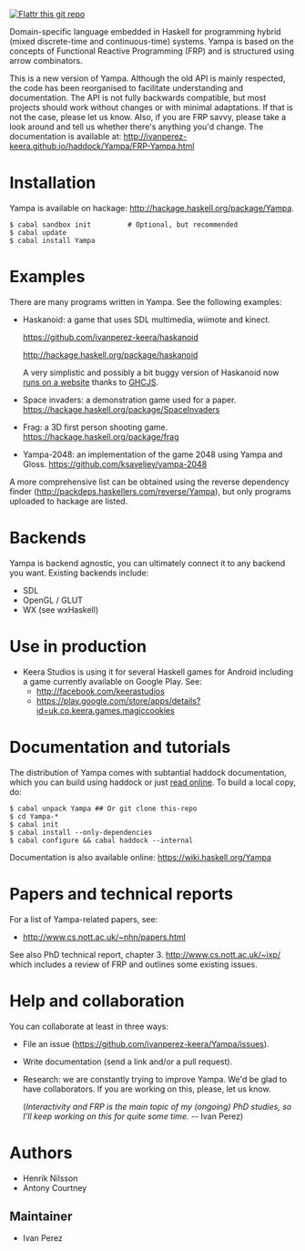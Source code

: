 [![Flattr this git repo](http://api.flattr.com/button/flattr-badge-large.png)](https://flattr.com/submit/auto?user_id=ivanperez-keera&url=https://github.com/ivanperez-keera/Yampa&title=Yampa&language=&tags=github&category=software)

Domain-specific language embedded in Haskell for programming hybrid (mixed
discrete-time and continuous-time) systems. Yampa is based on the concepts of
Functional Reactive Programming (FRP) and is structured using arrow
combinators.

This is a new version of Yampa. Although the old API is mainly respected, the
code has been reorganised to facilitate understanding and documentation. The
API is not fully backwards compatible, but most projects should work without
changes or with minimal adaptations. If that is not the case, please let us
know. Also, if you are FRP savvy, please take a look around and tell us whether
there's anything you'd change. The documentation is available at:
http://ivanperez-keera.github.io/haddock/Yampa/FRP-Yampa.html

# Installation

Yampa is available on hackage: http://hackage.haskell.org/package/Yampa.

```
$ cabal sandbox init         # Optional, but recommended
$ cabal update
$ cabal install Yampa
```

# Examples

There are many programs written in Yampa. See the following examples:

* Haskanoid: a game that uses SDL multimedia, wiimote and kinect.

  https://github.com/ivanperez-keera/haskanoid

  http://hackage.haskell.org/package/haskanoid

  A very simplistic and possibly a bit buggy version of Haskanoid now
  [runs on a website](http://ivanperez-keera.github.io/haskanoid/haskanoid.jsexe/index.html)
  thanks to [GHCJS](https://github.com/ghcjs/ghcjs).

* Space invaders: a demonstration game used for a paper.
  https://hackage.haskell.org/package/SpaceInvaders
* Frag: a 3D first person shooting game.
  https://hackage.haskell.org/package/frag
* Yampa-2048: an implementation of the game 2048 using Yampa and Gloss.
  https://github.com/ksaveljev/yampa-2048

A more comprehensive list can be obtained using the reverse dependency finder
(http://packdeps.haskellers.com/reverse/Yampa), but only programs uploaded to
hackage are listed.

# Backends

Yampa is backend agnostic, you can ultimately connect it to any backend you
want. Existing backends include:
* SDL
* OpenGL / GLUT
* WX (see wxHaskell)

# Use in production

* Keera Studios is using it for several Haskell games for Android
  including a game currently available on Google Play. See:
  * http://facebook.com/keerastudios
  * https://play.google.com/store/apps/details?id=uk.co.keera.games.magiccookies

# Documentation and tutorials

The distribution of Yampa comes with subtantial haddock documentation, which you can
build using haddock or just [read online](https://hackage.haskell.org/package/Yampa).
To build a local copy, do:

```
$ cabal unpack Yampa ## Or git clone this-repo
$ cd Yampa-*
$ cabal init
$ cabal install --only-dependencies
$ cabal configure && cabal haddock --internal
```

Documentation is also available online: https://wiki.haskell.org/Yampa

# Papers and technical reports

For a list of Yampa-related papers, see:

* http://www.cs.nott.ac.uk/~nhn/papers.html

See also PhD technical report, chapter 3. http://www.cs.nott.ac.uk/~ixp/
which includes a review of FRP and outlines some existing issues.

# Help and collaboration

You can collaborate at least in three ways:

* File an issue (https://github.com/ivanperez-keera/Yampa/issues).
* Write documentation (send a link and/or a pull request).
* Research: we are constantly trying to improve Yampa. We'd be glad to have
  collaborators.  If you are working on this, please, let us know.

  (_Interactivity and FRP is the main topic of my (ongoing) PhD studies, so I'll
  keep working on this for quite some time._ -- Ivan Perez)

# Authors

* Henrik Nilsson
* Antony Courtney

## Maintainer

* Ivan Perez
